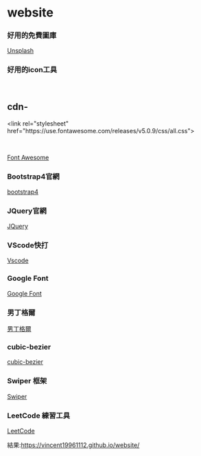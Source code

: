 # website
<h3>好用的免費圖庫</h3>
<p><a href="https://unsplash.com/">Unsplash</a><p> 
<h3>好用的icon工具</h3>
<br><h2>cdn-</h2><p>&lt;link rel="stylesheet" href="https://use.fontawesome.com/releases/v5.0.9/css/all.css"&gt;</p><br>
<p><a href="https://fontawesome.com/icons?d=gallery">Font Awesome</a><p> 
<h3>Bootstrap4官網</h3>
<p><a href="https://getbootstrap.com/">bootstrap4</a><p> 
<h3>JQuery官網</h3>
<p><a href="https://jquery.com/">JQuery</a><p>   
<h3>VScode快打</h3>
<p><a href="https://www.cnblogs.com/summit7ca/p/6944215.html">Vscode</a><p> 
<h3>Google Font</h3>
<p><a href="https://fonts.google.com/">Google Font</a><p>   
<h3>男丁格爾</h3>
<p><a href="http://abgne.tw/jquery/apply-jquery/jquery-nike-gallery.html">男丁格爾</a><p>     
<h3>cubic-bezier</h3>
<p><a href="https://cubic-bezier.com/#.17,.67,.83,.67">cubic-bezier</a><p>   
<h3>Swiper 框架</h3>
<p><a href="https://cubic-bezier.com/#.17,.67,.83,.67">Swiper</a><p> 
<h3>LeetCode 練習工具</h3>
<p><a href="https://leetcode.com/">LeetCode</a><p>  

結果:https://vincent19961112.github.io/website/
